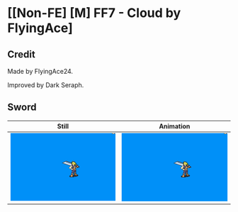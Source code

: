 # [\[Non-FE\] \[M\] FF7 - Cloud by FlyingAce]

## Credit

Made by FlyingAce24.

Improved by Dark Seraph.
	
## Sword

| Still | Animation |
| :---: | :-------: |
| ![Sword still](./Sword_000.png) | ![Sword animation](./Sword.gif) |
